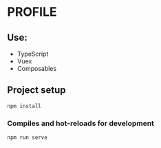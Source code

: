 # PROFILE

## Use: 
* TypeScript
* Vuex
* Composables

## Project setup
```
npm install
```

### Compiles and hot-reloads for development
```
npm run serve
```
